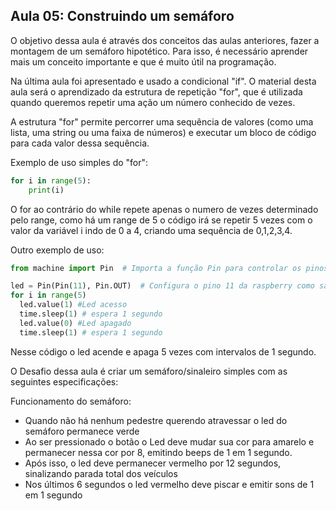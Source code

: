 ## Aula 05: Construindo um semáforo

O objetivo dessa aula é através dos conceitos das aulas anteriores, fazer a montagem de um semáforo hipotético. Para isso, é necessário aprender mais um conceito importante e que é muito útil na programação.

Na última aula foi apresentado e usado a condicional "if".
O material desta aula será o aprendizado da estrutura de repetição "for", que é utilizada quando queremos repetir uma ação um número conhecido de vezes.

A estrutura "for" permite percorrer uma sequência de valores (como uma lista, uma string ou uma faixa de números) e executar um bloco de código para cada valor dessa sequência.

Exemplo de uso simples do "for":

```python
for i in range(5):
    print(i)
```

O for ao contrário do while repete apenas o numero de vezes determinado pelo range, como há um range  de 5 o código irá se repetir 5 vezes com o valor da variável i indo de 0 a 4, criando uma sequência de 0,1,2,3,4.

Outro exemplo de uso:

```python
from machine import Pin  # Importa a função Pin para controlar os pinos da placa

led = Pin(Pin(11), Pin.OUT)  # Configura o pino 11 da raspberry como saída (led rgb)
for i in range(5)
  led.value(1) #Led acesso
  time.sleep(1) # espera 1 segundo
  led.value(0) #Led apagado
  time.sleep(1) # espera 1 segundo
```

Nesse código o led acende e apaga 5 vezes com intervalos de 1 segundo.

O Desafio dessa aula é criar um semáforo/sinaleiro simples com as seguintes especificações:

Funcionamento do semáforo:
- Quando não há nenhum pedestre querendo atravessar o led do semáforo permanece verde
- Ao ser pressionado o botão o Led deve mudar sua cor para amarelo e permanecer nessa cor por 8, emitindo beeps de 1 em 1 segundo. 
- Após isso, o led deve permanecer vermelho por 12 segundos, sinalizando parada total dos veículos
- Nos últimos 6 segundos o led vermelho deve piscar e emitir sons de 1 em 1 segundo

